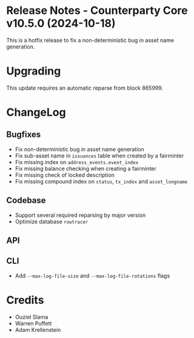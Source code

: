 # Release Notes - Counterparty Core v10.5.0 (2024-10-18)

This is a hotfix release to fix a non-deterministic bug in asset name generation.

# Upgrading

This update requires an automatic reparse from block 865999.

# ChangeLog

## Bugfixes

- Fix non-deterministic bug in asset name generation
- Fix sub-asset name in `issuances` table when created by a fairminter
- Fix missing index on `address_events.event_index`
- Fix missing balance checking when creating a fairminter
- Fix missing check of locked description
- Fix missing compound index on `status`, `tx_index` and `asset_longname`

## Codebase

- Support several required reparsing by major version
- Optimize database `rowtracer`

## API

## CLI

- Add `--max-log-file-size` and `--max-log-file-rotations` flags


# Credits

* Ouziel Slama
* Warren Puffett
* Adam Krellenstein
